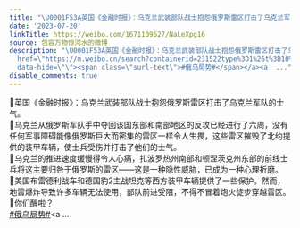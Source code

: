 ```yaml
---
title: "\U0001F53A英国《金融时报》：乌克兰武装部队战士抱怨俄罗斯雷区打击了乌克兰军队的士气。\U0001F539乌克兰从俄罗斯军队手中夺回该国东部和南部地区的反攻已经进行了六周，没..."
date: '2023-07-20'
linkTitle: https://weibo.com/1671109627/NaLeXpg16
source: 包容万物恒河水的微博
description: "\U0001F53A英国《金融时报》：乌克兰武装部队战士抱怨俄罗斯雷区打击了乌克兰军队的士气。<br>\U0001F539乌克兰从俄罗斯军队手中夺回该国东部和南部地区的反攻已经进行了六周，没有任何军事障碍能像俄罗斯巨大而密集的雷区一样令人生畏，这些雷区摧毁了北约提供的装甲车辆，使士兵受伤并打击了他们的士气。<br>\U0001F539乌克兰的推进速度缓慢得令人心痛，扎波罗热州南部和顿涅茨克州东部的前线士兵将这主要归咎于俄罗斯的雷区——这是一种隐性威胁，已成为一种心理折磨。<br>\U0001F539美国布雷德利战车和德国豹2主战坦克等西方装甲车辆提供了一些保护。然而，地雷爆炸导致许多车辆无法使用，部队前进受阻，不得不冒着炮火徒步穿越雷区。<br>\U0001F53A你们醒啦？<br><a
  href=\"https://m.weibo.cn/search?containerid=231522type%3D1%26t%3D10%26q%3D%23%E4%BF%84%E4%B9%8C%E5%B1%80%E5%8A%BF%23\"
  data-hide=\"\"><span class=\"surl-text\">#俄乌局势#</span></a><a  ..."
disable_comments: true
---
```

🔺英国《金融时报》：乌克兰武装部队战士抱怨俄罗斯雷区打击了乌克兰军队的士气。<br>🔹乌克兰从俄罗斯军队手中夺回该国东部和南部地区的反攻已经进行了六周，没有任何军事障碍能像俄罗斯巨大而密集的雷区一样令人生畏，这些雷区摧毁了北约提供的装甲车辆，使士兵受伤并打击了他们的士气。<br>🔹乌克兰的推进速度缓慢得令人心痛，扎波罗热州南部和顿涅茨克州东部的前线士兵将这主要归咎于俄罗斯的雷区——这是一种隐性威胁，已成为一种心理折磨。<br>🔹美国布雷德利战车和德国豹2主战坦克等西方装甲车辆提供了一些保护。然而，地雷爆炸导致许多车辆无法使用，部队前进受阻，不得不冒着炮火徒步穿越雷区。<br>🔺你们醒啦？<br><a href="https://m.weibo.cn/search?containerid=231522type%3D1%26t%3D10%26q%3D%23%E4%BF%84%E4%B9%8C%E5%B1%80%E5%8A%BF%23" data-hide=""><span class="surl-text">#俄乌局势#</span></a><a  ...